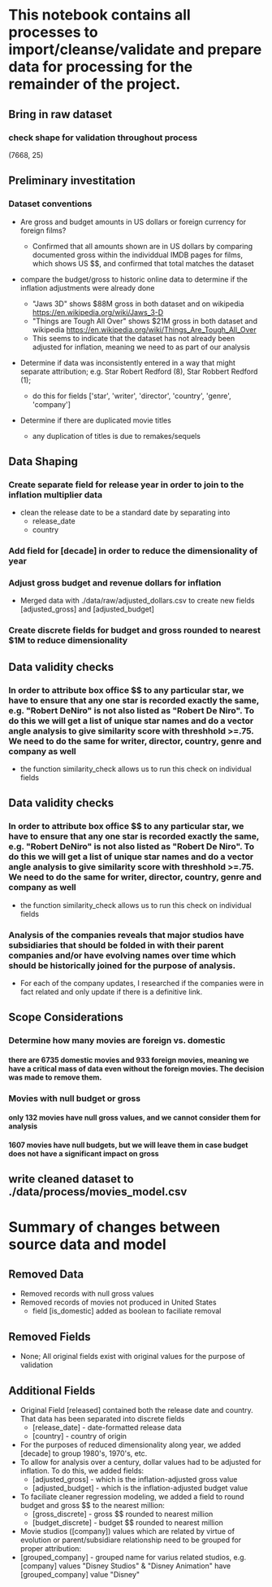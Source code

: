 # This notebook contains all processes to import/cleanse/validate and prepare data for processing for the remainder of the project.

## Bring in raw dataset

### check shape for validation throughout process 
(7668, 25)

## Preliminary investitation 

### Dataset conventions
* Are gross and budget amounts in US dollars or foreign currency for foreign films?  
     * Confirmed that all amounts shown are in US dollars by comparing documented gross within the individdual IMDB pages for films, which shows US $$, and confirmed that total matches the dataset
* compare the budget/gross to historic online data to determine if the inflation adjustments were already done
    * "Jaws 3D" shows $88M gross in both dataset and on wikipedia https://en.wikipedia.org/wiki/Jaws_3-D
    * "Things are Tough All Over" shows $21M gross in both dataset and wikipedia https://en.wikipedia.org/wiki/Things_Are_Tough_All_Over
    * This seems to indicate that the dataset has not already been adjusted for inflation, meaning we need to as part of our analysis

* Determine if data was inconsistently entered in a way that might separate attribution; e.g. Star Robert Redford (8), Star Robbert Redford (1); 
    * do this for fields ['star', 'writer', 'director', 'country', 'genre', 'company']


* Determine if there are duplicated movie titles
    * any duplication of titles is due to remakes/sequels
 
 ## Data Shaping

### Create separate field for release year in order to join to the inflation multiplier data
* clean the release date to be a standard date by separating into
    * release_date
    * country

### Add field for [decade] in order to reduce the dimensionality of year

### Adjust gross budget and revenue dollars for inflation
* Merged data with ./data/raw/adjusted_dollars.csv to create new fields [adjusted_gross] and [adjusted_budget]

### Create discrete fields for budget and gross rounded to nearest $1M to reduce dimensionality

## Data validity checks

### In order to attribute box office $$ to any particular star, we have to ensure that any one star is recorded exactly the same, e.g. "Robert DeNiro" is not also listed as "Robert De Niro". To do this we will get a list of unique star names and do a vector angle analysis to give similarity score with threshhold >=.75. We need to do the same for writer, director, country, genre and company as well

* the function similarity_check allows us to run this check on individual fields 

## Data validity checks

### In order to attribute box office $$ to any particular star, we have to ensure that any one star is recorded exactly the same, e.g. "Robert DeNiro" is not also listed as "Robert De Niro". To do this we will get a list of unique star names and do a vector angle analysis to give similarity score with threshhold >=.75. We need to do the same for writer, director, country, genre and company as well

* the function similarity_check allows us to run this check on individual fields 

### Analysis of the companies reveals that major studios have subsidiaries that should be folded in with their parent companies and/or have evolving names over time which should be historically joined for the purpose of analysis.

* For each of the company updates, I researched if the companies were in fact related and only update if there is a definitive link.

## Scope Considerations

### Determine how many movies are foreign vs. domestic

#### there are 6735 domestic movies and 933 foreign movies, meaning we have a critical mass of data even without the foreign movies.  The decision was made to remove them.

### Movies with null budget or gross


#### only 132 movies have null gross values, and we cannot consider them for analysis
#### 1607 movies have null budgets, but we will leave them in case budget does not have a significant impact on gross

## write cleaned dataset to ./data/process/movies_model.csv

# Summary of changes between source data and model

## Removed Data
* Removed records with null gross values
* Removed records of movies not produced in United States
    * field [is_domestic] added as boolean to faciliate removal
## Removed Fields
* None; All original fields exist with original values for the purpose of validation
## Additional Fields
* Original Field [released] contained both the release date and country.  That data has been separated into discrete fields
    * [release_date] - date-formatted release data
    * [country] - country of origin
* For the purposes of reduced dimensionality along year, we added [decade] to group 1980's, 1970's, etc.
* To allow for analysis over a century, dollar values had to be adjusted for inflation.  To do this, we added fields:
    * [adjusted_gross] - which is the inflation-adjusted gross value
    * [adjusted_budget] - which is the inflation-adjusted budget value
* To faciliate cleaner regression modeling, we added a field to round budget and gross $$ to the nearest million:
    * [gross_discrete] - gross $$ rounded to nearest million
    * [budget_discrete] - budget $$ rounded to nearest million
* Movie studios ([company]) values which are related by virtue of evolution or parent/subsidiare relationship need to be grouped for proper attribution:
* [grouped_company] - grouped name for varius related studios, e.g.[company] values "Disney Studios" & "Disney Animation" have [grouped_company] value "Disney"


